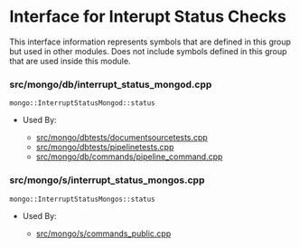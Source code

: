 
# Interface for Interupt Status Checks
This interface information represents symbols that are defined in this group but used in other modules.  Does not include symbols defined in this group that are used inside this module.

### src/mongo/db/interrupt\_status\_mongod.cpp

<div></div>

    mongo::InterruptStatusMongod::status

- Used By:

    - [src/mongo/dbtests/documentsourcetests.cpp](../../../../tests/unit\_tests)
    - [src/mongo/dbtests/pipelinetests.cpp](../../../../tests/unit\_tests)
    - [src/mongo/db/commands/pipeline\_command.cpp](../../../../queries/aggregation\_framework)

### src/mongo/s/interrupt\_status\_mongos.cpp

<div></div>

    mongo::InterruptStatusMongos::status

- Used By:

    - [src/mongo/s/commands\_public.cpp](../../../../sharding/sharding)
